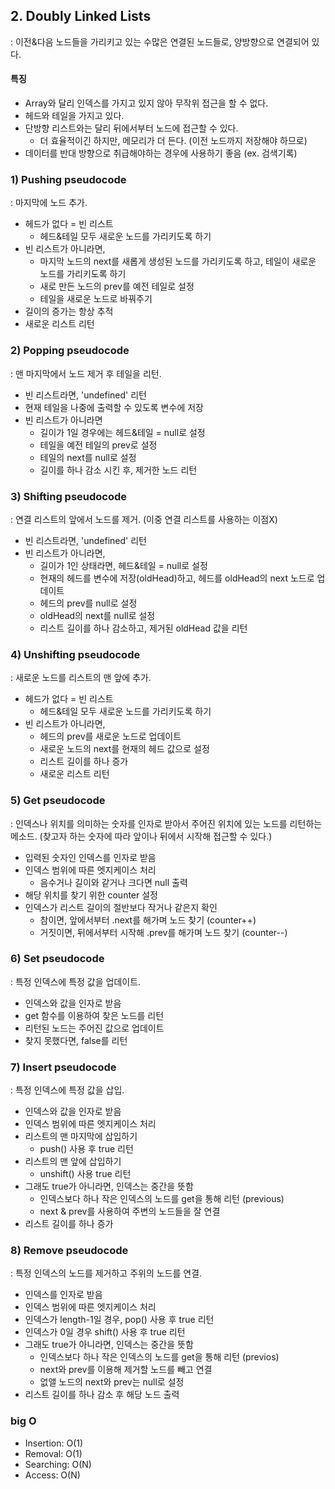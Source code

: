 ## 2. Doubly Linked Lists

: 이전&다음 노드들을 가리키고 있는 수많은 연결된 노드들로, 양방향으로 연결되어 있다.

#### 특징

- Array와 달리 인덱스를 가지고 있지 않아 무작위 접근을 할 수 없다.
- 헤드와 테일을 가지고 있다.
- 단방향 리스트와는 달리 뒤에서부터 노드에 접근할 수 있다.
  - 더 효율적이긴 하지만, 메모리가 더 든다. (이전 노드까지 저장해야 하므로)
- 데이터를 반대 방향으로 취급해야하는 경우에 사용하기 좋음 (ex. 검색기록)

### 1) Pushing pseudocode

: 마지막에 노드 추가.

- 헤드가 없다 = 빈 리스트
  - 헤드&테일 모두 새로운 노드를 가리키도록 하기
- 빈 리스트가 아니라면,
  - 마지막 노드의 next를 새롭게 생성된 노드를 가리키도록 하고, 테일이 새로운 노드를 가리키도록 하기
  - 새로 만든 노드의 prev를 예전 테일로 설정
  - 테일을 새로운 노드로 바꿔주기
- 길이의 증가는 항상 추적
- 새로운 리스트 리턴

### 2) Popping pseudocode

: 맨 마지막에서 노드 제거 후 테일을 리턴.

- 빈 리스트라면, 'undefined' 리턴
- 현재 테일을 나중에 출력할 수 있도록 변수에 저장
- 빈 리스트가 아니라면
  - 길이가 1일 경우에는 헤드&테일 = null로 설정
  - 테일을 예전 테일의 prev로 설정
  - 테일의 next를 null로 설정
  - 길이를 하나 감소 시킨 후, 제거한 노드 리턴

### 3) Shifting pseudocode

: 연결 리스트의 앞에서 노드를 제거. (이중 연결 리스트를 사용하는 이점X)

- 빈 리스트라면, 'undefined' 리턴
- 빈 리스트가 아니라면,
  - 길이가 1인 상태라면, 헤드&테일 = null로 설정
  - 현재의 헤드를 변수에 저장(oldHead)하고, 헤드를 oldHead의 next 노드로 업데이트
  - 헤드의 prev를 null로 설정
  - oldHead의 next를 null로 설정
  - 리스트 길이를 하나 감소하고, 제거된 oldHead 값을 리턴

### 4) Unshifting pseudocode

: 새로운 노드를 리스트의 맨 앞에 추가.

- 헤드가 없다 = 빈 리스트
  - 헤드&테일 모두 새로운 노드를 가리키도록 하기
- 빈 리스트가 아니라면,
  - 헤드의 prev를 새로운 노드로 업데이트
  - 새로운 노드의 next를 현재의 헤드 값으로 설정
  - 리스트 길이를 하나 증가
  - 새로운 리스트 리턴

### 5) Get pseudocode

: 인덱스나 위치를 의미하는 숫자를 인자로 받아서 주어진 위치에 있는 노드를 리턴하는 메소드. (찾고자 하는 숫자에 따라 앞이나 뒤에서 시작해 접근할 수 있다.)

- 입력된 숫자인 인덱스를 인자로 받음
- 인덱스 범위에 따른 엣지케이스 처리
  - 음수거나 길이와 같거나 크다면 null 출력
- 해당 위치를 찾기 위한 counter 설정
- 인덱스가 리스트 길이의 절반보다 작거나 같은지 확인
  - 참이면, 앞에서부터 .next를 해가며 노드 찾기 (counter++)
  - 거짓이면, 뒤에서부터 시작해 .prev를 해가며 노드 찾기 (counter--)

### 6) Set pseudocode

: 특정 인덱스에 특정 값을 업데이트.

- 인덱스와 값을 인자로 받음
- get 함수를 이용하여 찾은 노드를 리턴
- 리턴된 노드는 주어진 값으로 업데이트
- 찾지 못했다면, false를 리턴

### 7) Insert pseudocode

: 특정 인덱스에 특정 값을 삽입.

- 인덱스와 값을 인자로 받음
- 인덱스 범위에 따른 엣지케이스 처리
- 리스트의 맨 마지막에 삽입하기
  - push() 사용 후 true 리턴
- 리스트의 맨 앞에 삽입하기
  - unshift() 사용 true 리턴
- 그래도 true가 아니라면, 인덱스는 중간을 뜻함
  - 인덱스보다 하나 작은 인덱스의 노드를 get을 통해 리턴 (previous)
  - next & prev를 사용하여 주변의 노드들을 잘 연결
- 리스트 길이를 하나 증가

### 8) Remove pseudocode

: 특정 인덱스의 노드를 제거하고 주위의 노드를 연결.

- 인덱스를 인자로 받음
- 인덱스 범위에 따른 엣지케이스 처리
- 인덱스가 length-1일 경우, pop() 사용 후 true 리턴
- 인덱스가 0일 경우 shift() 사용 후 true 리턴
- 그래도 true가 아니라면, 인덱스는 중간을 뜻함
  - 인덱스보다 하나 작은 인덱스의 노드를 get을 통해 리턴 (previos)
  - next와 prev를 이용해 제거할 노드를 빼고 연결
  - 없앨 노드의 next와 prev는 null로 설정
- 리스트 길이를 하나 감소 후 해당 노드 출력

### big O

- Insertion: O(1)
- Removal: O(1)
- Searching: O(N)
- Access: O(N)
